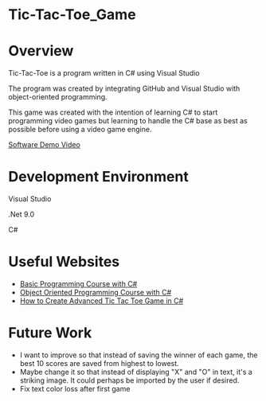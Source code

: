 # Tic-Tac-Toe_Game
# Overview

Tic-Tac-Toe is a program written in C# using Visual Studio

The program was created by integrating GitHub and Visual Studio with object-oriented programming.

This game was created with the intention of learning C# to start programming video games but learning to handle the C# base as best as possible before using a video game engine.

[Software Demo Video](https://www.youtube.com/watch?v=FnuT31Z8raY)


# Development Environment

Visual Studio

.Net 9.0

C#

# Useful Websites
- [Basic Programming Course with C#](https://platzi.com/cursos/csharp/)
- [Object Oriented Programming Course with C#](https://platzi.com/cursos/c-sharp-poo/)
- [How to Create Advanced Tic Tac Toe Game in C#](https://www.youtube.com/watch?v=O2ia9AydiIM)

# Future Work
- I want to improve so that instead of saving the winner of each game, the best 10 scores are saved from highest to lowest.
- Maybe change it so that instead of displaying "X" and "O" in text, it's a striking image. It could perhaps be imported by the user if desired.
- Fix text color loss after first game